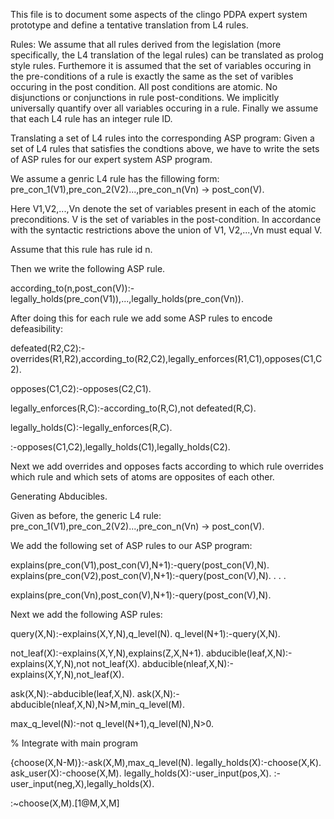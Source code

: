 This file is to document some aspects of the clingo PDPA expert system prototype and define a tentative translation from L4 rules.

Rules:
We assume that all rules derived from the legislation (more specifically, the L4 translation of the legal rules) can be translated as prolog style rules. Furthemore it is assumed that the set of variables occuring in the pre-conditions of a rule is exactly the same as the set of varibles occuring in the post condition. All post conditions are atomic. No disjunctions or conjunctions in rule post-conditions. We implicitly universally quantify over all variables occuring in a rule. Finally we assume that each L4 rule has an integer rule ID.

Translating a set of L4 rules into the corresponding ASP program:
Given a set of L4 rules that satisfies the condtions above, we have to write the sets of ASP rules for our expert system ASP program.

We assume a genric L4 rule has the fillowing form:
pre_con_1(V1),pre_con_2(V2)...,pre_con_n(Vn) -> post_con(V).

Here V1,V2,...,Vn denote the set of variables present in each of the atomic preconditions. V is the set of variables in the post-condition. In accordance with the syntactic restrictions above the union of V1, V2,...,Vn  must equal V. 

Assume that this rule has rule id n.

Then we write the following ASP rule.

according_to(n,post_con(V)):-legally_holds(pre_con(V1)),...,legally_holds(pre_con(Vn)).

After doing this for each rule we add some ASP rules to encode defeasibility:

defeated(R2,C2):-overrides(R1,R2),according_to(R2,C2),legally_enforces(R1,C1),opposes(C1,C2).


opposes(C1,C2):-opposes(C2,C1).

legally_enforces(R,C):-according_to(R,C),not defeated(R,C).

legally_holds(C):-legally_enforces(R,C).

:-opposes(C1,C2),legally_holds(C1),legally_holds(C2).

Next we add overrides and opposes facts according to which rule overrides which rule and which sets of atoms are opposites of each other.

Generating Abducibles.

Given as before, the generic L4 rule:
pre_con_1(V1),pre_con_2(V2)...,pre_con_n(Vn) -> post_con(V).

We add the following set of ASP rules to our ASP program:

explains(pre_con(V1),post_con(V),N+1):-query(post_con(V),N).
explains(pre_con(V2),post_con(V),N+1):-query(post_con(V),N).
                          .
                          .
                          .
                          
explains(pre_con(Vn),post_con(V),N+1):-query(post_con(V),N).



Next we add the following ASP rules:

query(X,N):-explains(X,Y,N),q_level(N).
q_level(N+1):-query(X,N).



not_leaf(X):-explains(X,Y,N),explains(Z,X,N+1).
abducible(leaf,X,N):-explains(X,Y,N),not not_leaf(X).
abducible(nleaf,X,N):-explains(X,Y,N),not_leaf(X).



ask(X,N):-abducible(leaf,X,N).
ask(X,N):-abducible(nleaf,X,N),N>M,min_q_level(M).


max_q_level(N):-not q_level(N+1),q_level(N),N>0.


% Integrate with main program

{choose(X,N-M)}:-ask(X,M),max_q_level(N).
legally_holds(X):-choose(X,K).
ask_user(X):-choose(X,M).
legally_holds(X):-user_input(pos,X).
:-user_input(neg,X),legally_holds(X).

:~choose(X,M).[1@M,X,M]










